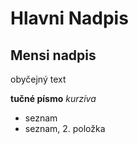 # Hlavni Nadpis

## Mensi nadpis

obyčejný text

**tučné písmo**
*kurzíva*

- seznam
- seznam, 2. položka

